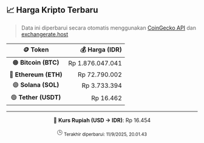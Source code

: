 

<!-- HARGA_KRIPTO -->
## 📈 Harga Kripto Terbaru

> Data ini diperbarui secara otomatis menggunakan [CoinGecko API](https://www.coingecko.com/) dan [exchangerate.host](https://exchangerate.host/)

<div align="center">

| 🪙 Token | 💰 Harga (IDR) |
|:------:|---------------:|
| 🟠 **Bitcoin (BTC)**   | Rp 1.876.047.041 |
| 🔵 **Ethereum (ETH)**  | Rp 72.790.002 |
| 🟣 **Solana (SOL)**    | Rp 3.733.394 |
| 🟢 **Tether (USDT)**   | Rp 16.462 |

---

💱 **Kurs Rupiah (USD → IDR)**: Rp 16.454

🕒 <sub>Terakhir diperbarui: 11/9/2025, 20.01.43</sub>

</div>
<!-- /HARGA_KRIPTO -->